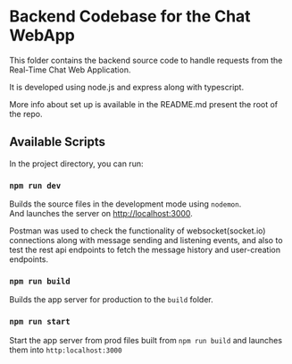 # Backend Codebase for the Chat WebApp

This folder contains the backend source code to handle requests from the Real-Time Chat Web Application.

It is developed using node.js and express along with typescript.

More info about set up is available in the README.md present the root of the repo.

## Available Scripts

In the project directory, you can run:

### `npm run dev`

Builds the source files in the development mode using `nodemon`.\
And launches the server on [http://localhost:3000](http://localhost:3000).

Postman was used to check the functionality of websocket(socket.io) connections along with message sending and listening events, and also to test the rest api endpoints to fetch the message history and user-creation endpoints.

### `npm run build`

Builds the app server for production to the `build` folder.

### `npm run start`

Start the app server from prod files built from `npm run build` and launches them into `http:localhost:3000`
